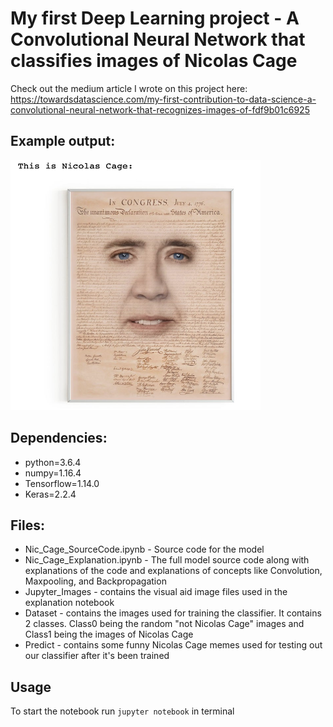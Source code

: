 # My first Deep Learning project - A Convolutional Neural Network that classifies images of Nicolas Cage 
Check out the medium article I wrote on this project here: https://towardsdatascience.com/my-first-contribution-to-data-science-a-convolutional-neural-network-that-recognizes-images-of-fdf9b01c6925

## Example output:
<img src="Jupyter_Images/nic_output.png" width=400 height=400>


## Dependencies:
* python=3.6.4
* numpy=1.16.4
* Tensorflow=1.14.0
* Keras=2.2.4

## Files: 
* Nic_Cage_SourceCode.ipynb - Source code for the model 
* Nic_Cage_Explanation.ipynb - The full model source code along with explanations of the code and explanations of concepts like Convolution, Maxpooling, and Backpropagation
* Jupyter_Images - contains the visual aid image files used in the explanation notebook
* Dataset - contains the images used for training the classifier. It contains 2 classes. Class0 being the random "not Nicolas Cage" images and Class1 being the images of Nicolas Cage
* Predict - contains some funny Nicolas Cage memes used for testing out our classifier after it's been trained 

## Usage 
To start the notebook run ```jupyter notebook``` in terminal 
